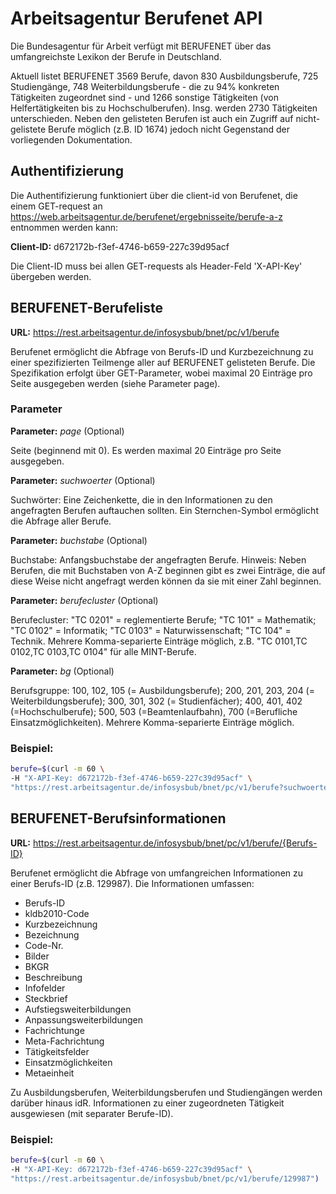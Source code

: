 # Arbeitsagentur Berufenet API 
Die Bundesagentur für Arbeit verfügt mit BERUFENET über das umfangreichste Lexikon der Berufe in Deutschland.

Aktuell listet BERUFENET 3569 Berufe, davon 830 Ausbildungsberufe, 725 Studiengänge, 748 Weiterbildungsberufe - die zu 94% konkreten Tätigkeiten zugeordnet sind - und 1266 sonstige Tätigkeiten (von Helfertätigkeiten bis zu Hochschulberufen). Insg. werden 2730 Tätigkeiten unterschieden. Neben den gelisteten Berufen ist auch ein Zugriff auf nicht-gelistete Berufe möglich (z.B. ID 1674) jedoch nicht Gegenstand der vorliegenden Dokumentation.


## Authentifizierung
Die Authentifizierung funktioniert über die client-id von Berufenet, die einem GET-request an https://web.arbeitsagentur.de/berufenet/ergebnisseite/berufe-a-z entnommen werden kann:

**Client-ID:** d672172b-f3ef-4746-b659-227c39d95acf

Die Client-ID muss bei allen GET-requests als Header-Feld 'X-API-Key' übergeben werden.



## BERUFENET-Berufeliste

**URL:** https://rest.arbeitsagentur.de/infosysbub/bnet/pc/v1/berufe
	
Berufenet ermöglicht die Abfrage von Berufs-ID und Kurzbezeichnung zu einer spezifizierten Teilmenge aller auf BERUFENET gelisteten Berufe. Die Spezifikation erfolgt über GET-Parameter, wobei maximal 20 Einträge pro Seite ausgegeben werden (siehe Parameter page).


### Parameter


**Parameter:** *page* (Optional)

Seite (beginnend mit 0). Es werden maximal 20 Einträge pro Seite ausgegeben.


**Parameter:** *suchwoerter*  (Optional)

Suchwörter: Eine Zeichenkette, die in den Informationen zu den angefragten Berufen auftauchen sollten. Ein Sternchen-Symbol ermöglicht die Abfrage aller Berufe.


**Parameter:** *buchstabe*  (Optional)

Buchstabe: Anfangsbuchstabe der angefragten Berufe. Hinweis: Neben Berufen, die mit Buchstaben von A-Z beginnen gibt es zwei Einträge, die auf diese Weise nicht angefragt werden können da sie mit einer Zahl beginnen.


**Parameter:** *berufecluster*  (Optional)

Berufecluster: "TC 0201" = reglementierte Berufe; "TC 101" = Mathematik; "TC 0102" = Informatik; "TC 0103" = Naturwissenschaft; "TC 104" = Technik. Mehrere Komma-separierte Einträge möglich, z.B. "TC 0101,TC 0102,TC 0103,TC 0104" für alle MINT-Berufe.


**Parameter:** *bg*  (Optional)

Berufsgruppe: 100, 102, 105 (= Ausbildungsberufe); 200, 201, 203, 204 (= Weiterbildungsberufe); 300, 301, 302 (= Studienfächer); 400, 401, 402 (=Hochschulberufe); 500, 503 (=Beamtenlaufbahn), 700 (=Berufliche Einsatzmöglichkeiten). Mehrere Komma-separierte Einträge möglich.


### Beispiel:

```bash
berufe=$(curl -m 60 \
-H "X-API-Key: d672172b-f3ef-4746-b659-227c39d95acf" \
"https://rest.arbeitsagentur.de/infosysbub/bnet/pc/v1/berufe?suchwoerter=*&page=0")
```




## BERUFENET-Berufsinformationen

**URL:** https://rest.arbeitsagentur.de/infosysbub/bnet/pc/v1/berufe/{Berufs-ID}
	
Berufenet ermöglicht die Abfrage von umfangreichen Informationen zu einer Berufs-ID (z.B. 129987).
Die Informationen umfassen:
- Berufs-ID
- kldb2010-Code
- Kurzbezeichnung
- Bezeichnung
- Code-Nr.
- Bilder
- BKGR
- Beschreibung
- Infofelder
- Steckbrief
- Aufstiegsweiterbildungen
- Anpassungsweiterbildungen
- Fachrichtunge
- Meta-Fachrichtung
- Tätigkeitsfelder
- Einsatzmöglichkeiten
- Metaeinheit

Zu Ausbildungsberufen, Weiterbildungsberufen und Studiengängen werden darüber hinaus idR. Informationen zu einer zugeordneten Tätigkeit ausgewiesen (mit separater Berufe-ID).

### Beispiel:

```bash
berufe=$(curl -m 60 \
-H "X-API-Key: d672172b-f3ef-4746-b659-227c39d95acf" \
"https://rest.arbeitsagentur.de/infosysbub/bnet/pc/v1/berufe/129987")
```



